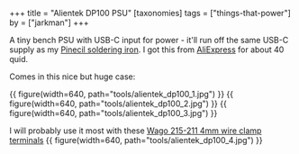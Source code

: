 +++
title = "Alientek DP100 PSU"
[taxonomies]
tags = ["things-that-power"]
by = ["jarkman"]
+++

A tiny bench PSU with USB-C input for power - it'll run off the same USB-C supply as my [Pinecil soldering iron](@/tools/pinecil-soldering-iron/index.md). 
I got this from [AliExpress](https://www.aliexpress.com/item/1005006452737051.html) for about 40 quid.

Comes in this nice but huge case:

{{ figure(width=640, path="tools/alientek_dp100_1.jpg") }}
{{ figure(width=640, path="tools/alientek_dp100_2.jpg") }}
{{ figure(width=640, path="tools/alientek_dp100_3.jpg") }}

I will probably use it most with these [Wago 215-211 4mm wire clamp terminals](https://uk.farnell.com/webapp/wcs/stores/servlet/ProductDisplay?catalogId=15001)
{{ figure(width=640, path="tools/alientek_dp100_4.jpg") }}

